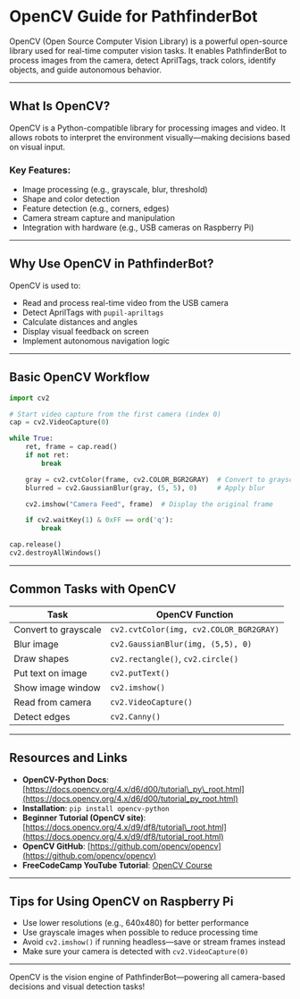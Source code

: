 # OpenCV Guide for PathfinderBot

OpenCV (Open Source Computer Vision Library) is a powerful open-source library used for real-time computer vision tasks. It enables PathfinderBot to process images from the camera, detect AprilTags, track colors, identify objects, and guide autonomous behavior.

---

## What Is OpenCV?

OpenCV is a Python-compatible library for processing images and video. It allows robots to interpret the environment visually—making decisions based on visual input.

### Key Features:

* Image processing (e.g., grayscale, blur, threshold)
* Shape and color detection
* Feature detection (e.g., corners, edges)
* Camera stream capture and manipulation
* Integration with hardware (e.g., USB cameras on Raspberry Pi)

---

## Why Use OpenCV in PathfinderBot?

OpenCV is used to:

* Read and process real-time video from the USB camera
* Detect AprilTags with `pupil-apriltags`
* Calculate distances and angles
* Display visual feedback on screen
* Implement autonomous navigation logic

---

## Basic OpenCV Workflow

```python
import cv2

# Start video capture from the first camera (index 0)
cap = cv2.VideoCapture(0)

while True:
    ret, frame = cap.read()
    if not ret:
        break

    gray = cv2.cvtColor(frame, cv2.COLOR_BGR2GRAY)  # Convert to grayscale
    blurred = cv2.GaussianBlur(gray, (5, 5), 0)     # Apply blur

    cv2.imshow("Camera Feed", frame)  # Display the original frame

    if cv2.waitKey(1) & 0xFF == ord('q'):
        break

cap.release()
cv2.destroyAllWindows()
```

---

## Common Tasks with OpenCV

| Task                 | OpenCV Function                         |
| -------------------- | --------------------------------------- |
| Convert to grayscale | `cv2.cvtColor(img, cv2.COLOR_BGR2GRAY)` |
| Blur image           | `cv2.GaussianBlur(img, (5,5), 0)`       |
| Draw shapes          | `cv2.rectangle()`, `cv2.circle()`       |
| Put text on image    | `cv2.putText()`                         |
| Show image window    | `cv2.imshow()`                          |
| Read from camera     | `cv2.VideoCapture()`                    |
| Detect edges         | `cv2.Canny()`                           |

---

## Resources and Links

* **OpenCV-Python Docs**: [https://docs.opencv.org/4.x/d6/d00/tutorial\_py\_root.html](https://docs.opencv.org/4.x/d6/d00/tutorial_py_root.html)
* **Installation**: `pip install opencv-python`
* **Beginner Tutorial (OpenCV site)**: [https://docs.opencv.org/4.x/d9/df8/tutorial\_root.html](https://docs.opencv.org/4.x/d9/df8/tutorial_root.html)
* **OpenCV GitHub**: [https://github.com/opencv/opencv](https://github.com/opencv/opencv)
* **FreeCodeCamp YouTube Tutorial**: [OpenCV Course](https://www.youtube.com/watch?v=oXlwWbU8l2o)

---

## Tips for Using OpenCV on Raspberry Pi

* Use lower resolutions (e.g., 640x480) for better performance
* Use grayscale images when possible to reduce processing time
* Avoid `cv2.imshow()` if running headless—save or stream frames instead
* Make sure your camera is detected with `cv2.VideoCapture(0)`

---

OpenCV is the vision engine of PathfinderBot—powering all camera-based decisions and visual detection tasks!
